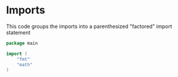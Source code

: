 # Imports

This code groups the imports into a parenthesized "factored" import statement

```go
package main

import (
	"fmt"
	"math"
)
```
